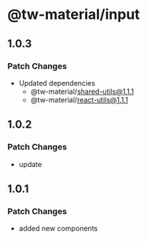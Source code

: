 # @tw-material/input

## 1.0.3

### Patch Changes

- Updated dependencies
  - @tw-material/shared-utils@1.1.1
  - @tw-material/react-utils@1.1.1

## 1.0.2

### Patch Changes

- update

## 1.0.1

### Patch Changes

- added new components
